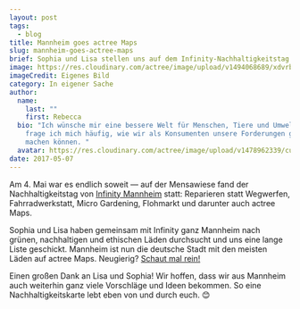 ```yaml
---
layout: post
tags:
  - blog
title: Mannheim goes actree Maps
slug: mannheim-goes-actree-maps
brief: Sophia und Lisa stellen uns auf dem Infinity-Nachhaltigkeitstag vor
image: https://res.cloudinary.com/actree/image/upload/v1494068689/xdvrbitbks5bdezcqqfr.jpg
imageCredit: Eigenes Bild
category: In eigener Sache
author:
  name:
    last: ""
    first: Rebecca
  bio: "Ich wünsche mir eine bessere Welt für Menschen, Tiere und Umwelt. Dabei
    frage ich mich häufig, wie wir als Konsumenten unsere Forderungen geltend
    machen können. "
  avatar: https://res.cloudinary.com/actree/image/upload/v1478962339/cuefed3lritxb0nmepg9.jpg
date: 2017-05-07
---
```


Am 4. Mai war es endlich soweit — auf der Mensawiese fand der Nachhaltigkeitstag von [Infinity Mannheim](http://www.infinity-mannheim.de) statt: Reparieren statt Wegwerfen, Fahrradwerkstatt, Micro Gardening, Flohmarkt und darunter auch actree Maps.

Sophia und Lisa haben gemeinsam mit Infinity ganz Mannheim nach grünen, nachhaltigen und ethischen Läden durchsucht und uns eine lange Liste geschickt. Mannheim ist nun die deutsche Stadt mit den meisten Läden auf actree Maps. Neugierig? [Schaut mal rein!](https://actree.org/maps)

Einen großen Dank an Lisa und Sophia! Wir hoffen, dass wir aus Mannheim auch weiterhin ganz viele Vorschläge und Ideen bekommen. So eine Nachhaltigkeitskarte lebt eben von und durch euch. 😊



